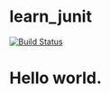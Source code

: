 # learn_junit

[![Build Status](https://travis-ci.org/nibaedu-jin/learn_junit.svg?branch=master)](https://travis-ci.org/nibaedu-jin/learn_junit)

# Hello world.